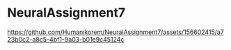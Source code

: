 # NeuralAssignment7


https://github.com/Humanikorem/NeuralAssignment7/assets/156602415/a723b0c2-a8c5-4bf1-9a03-b01e9c45124c

